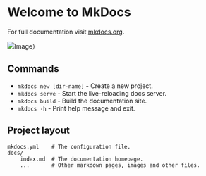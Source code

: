 # Welcome to MkDocs

For full documentation visit [mkdocs.org](https://www.mkdocs.org).

![Image）](https://images.unsplash.com/photo-1464983953574-0892a716854b?auto=format&fit=crop&w=800&q=80)

## Commands

* `mkdocs new [dir-name]` - Create a new project.
* `mkdocs serve` - Start the live-reloading docs server.
* `mkdocs build` - Build the documentation site.
* `mkdocs -h` - Print help message and exit.

## Project layout

    mkdocs.yml    # The configuration file.
    docs/
        index.md  # The documentation homepage.
        ...       # Other markdown pages, images and other files.

